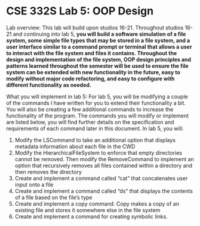 # CSE 332S Lab 5: OOP Design #

Lab overview:
This lab will build upon studios 16-21. Throughout studios 16-21 and continuing into lab 5, **you will build a software simulation of a file system, some simple file types that may be stored in a file system, and a user interface similar to a command prompt or terminal that allows a user to interact with the file system and files it contains. Throughout the design and implementation of the file system, OOP design principles and patterns learned throughout the semester will be used to ensure the file system can be extended with new functionality in the future, easy to modify without major code refactoring, and easy to configure with different functionality as needed.**

What you will implement in lab 5: ​For lab 5, you will be modifying a couple of the commands I have written for you to extend their functionality a bit. You will also be creating a few additional commands to increase the functionality of the program. The commands you will modify or implement are listed below, you will find further details on the specification and requirements of each command later in this document. In lab 5, you will:
1. Modify the LSCommand to take an additional option that displays metadata information about each file in the CWD
2. Modify the HierarchicalFileSystem to enforce that empty directories cannot be removed. Then modify the RemoveCommand to implement an option that recursively removes all files contained within a directory and then removes the directory
3. Create and implement a command called “cat” that concatenates user input onto a file
4. Create and implement a command called “ds” that displays the contents of a file based
on the file’s type
5. Create and implement a copy command. Copy makes a copy of an existing file and
stores it somewhere else in the file system
6. Create and implement a command for creating symbolic links.
